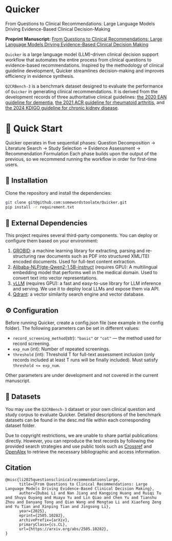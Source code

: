 # Quicker
From Questions to Clinical Recommendations: Large Language Models Driving Evidence-Based Clinical Decision-Making

**Preprint Manuscript:** [From Questions to Clinical Recommendations: Large Language Models Driving Evidence-Based Clinical Decision Making](
https://doi.org/10.48550/arXiv.2505.10282)

`Quicker` is a large language model (LLM)-driven clinical decision support workflow that automates the entire process from clinical questions to evidence-based recommendations. Inspired by the methodology of clinical guideline development, Quicker streamlines decision-making and improves efficiency in evidence synthesis.

`Q2CRBench-3` is a benchmark dataset designed to evaluate the performance of `Quicker` in generating clinical recommendations. It is derived from the development records of three authoritative clinical guidelines: [the 2020 EAN guideline for dementia](https://onlinelibrary.wiley.com/doi/10.1111/ene.14412), [the 2021 ACR guideline for rheumatoid arthritis](https://acrjournals.onlinelibrary.wiley.com/doi/10.1002/art.41752), and [the 2024 KDIGO guideline for chronic kidney disease](https://www.kidney-international.org/article/S0085-2538(23)00766-4/fulltext).

# 🚀 Quick Start

Quicker operates in five sequential phases:
Question Decomposition → Literature Search → Study Selection → Evidence Assessment → Recommendation Formulation
Each phase builds upon the output of the previous, so we recommend running the workflow in order for first-time users.

## 🔽 Installation
Clone the repository and install the dependencies:
```bash
git clone git@github.com:somewordstoolate/Quicker.git
pip install -r requirement.txt
```

## 🔧 External Dependencies
This project requires several third-party components. You can deploy or configure them based on your environment:
1. [GROBID](https://grobid.readthedocs.io/en/latest/Introduction/): a machine learning library for extracting, parsing and re-structuring raw documents such as PDF into structured XML/TEI encoded documents. Used for full-text content extraction.
2. [Alibaba-NLP/gte-Qwen2-1.5B-instruct](https://huggingface.co/Alibaba-NLP/gte-Qwen2-1.5B-instruct) (requires GPU):  A multilingual embedding model that performs well in the medical domain. Used to convert text into vector representations.
3. [vLLM](https://github.com/vllm-project/vllm) (requires GPU):  a fast and easy-to-use library for LLM inference and serving. We use it to deploy local LLMs and expose them via API.
4. [Qdrant](https://github.com/qdrant/qdrant): a vector similarity search engine and vector database.

## ⚙️ Configuration
Before running Quicker, create a config.json file (see example in the config folder).  The following parameters can be set in different values:
* `record_screening_method`(str): `"basic"` or `"cot"` — the method used for record screening.
* `exp_num` (int): Number of repeated screenings.
* `threshold` (int): Threshold T for full-text assessment inclusion (only records included at least T runs will be finally included). Must satisfy `threshold <= exp_num`.

Other parameters are under development and not covered in the current manuscript.

## 📂 Datasets

You may use the `Q2CRBench-3` dataset or your own clinical question and study corpus to evaluate Quicker. Detailed descriptions of the benchmark datasets can be found in the desc.md file within each corresponding dataset folder.

Due to copyright restrictions, we are unable to share partial publications directly. However, you can reproduce the test records by following the provided search strategies and use public tools such as [Crossref](https://www.crossref.org/) and [OpenAlex](https://openalex.org/) to retrieve the necessary bibliographic and access information.



## Citation

```
@misc{li2025questionsclinicalrecommendationslarge,
      title={From Questions to Clinical Recommendations: Large Language Models Driving Evidence-Based Clinical Decision Making}, 
      author={Dubai Li and Nan Jiang and Kangping Huang and Ruiqi Tu and Shuyu Ouyang and Huayu Yu and Lin Qiao and Chen Yu and Tianshu Zhou and Danyang Tong and Qian Wang and Mengtao Li and Xiaofeng Zeng and Yu Tian and Xinping Tian and Jingsong Li},
      year={2025},
      eprint={2505.10282},
      archivePrefix={arXiv},
      primaryClass={cs.CL},
      url={https://arxiv.org/abs/2505.10282}, 
}
```